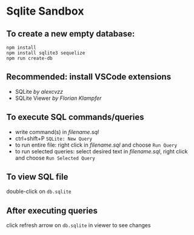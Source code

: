 # Sqlite Sandbox

## To create a new empty database:
```
npm install
npm install sqlite3 sequelize
npm run create-db
```

## Recommended: install VSCode extensions
* SQLite *by alexcvzz*
* SQLite Viewer *by Florian Klampfer*

## To execute SQL commands/queries
* write command(s) in *filename.sql*
* ctrl+shift+P `SQLite: New Query`
* to run entire file: right click in *filename.sql* and choose `Run Query` 
* to run selected queries: select desired text in *filename.sql*, right click and choose `Run Selected Query`

## To view SQL file
double-click on `db.sqlite`

## After executing queries
click refresh arrow on `db.sqlite` in viewer to see changes